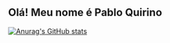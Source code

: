 ## Olá! Meu nome é Pablo Quirino

[![Anurag's GitHub stats](https://github-readme-stats.vercel.app/api?username=pabloquirino&show_icons=true&theme=shadow_blue)](https://github.com/anuraghazr/github-readme-stats)
